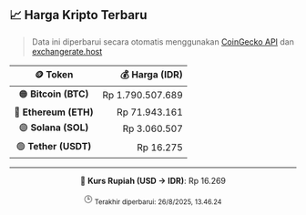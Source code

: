 

<!-- HARGA_KRIPTO -->
## 📈 Harga Kripto Terbaru

> Data ini diperbarui secara otomatis menggunakan [CoinGecko API](https://www.coingecko.com/) dan [exchangerate.host](https://exchangerate.host/)

<div align="center">

| 🪙 Token | 💰 Harga (IDR) |
|:------:|---------------:|
| 🟠 **Bitcoin (BTC)**   | Rp 1.790.507.689 |
| 🔵 **Ethereum (ETH)**  | Rp 71.943.161 |
| 🟣 **Solana (SOL)**    | Rp 3.060.507 |
| 🟢 **Tether (USDT)**   | Rp 16.275 |

---

💱 **Kurs Rupiah (USD → IDR)**: Rp 16.269

🕒 <sub>Terakhir diperbarui: 26/8/2025, 13.46.24</sub>

</div>
<!-- /HARGA_KRIPTO -->